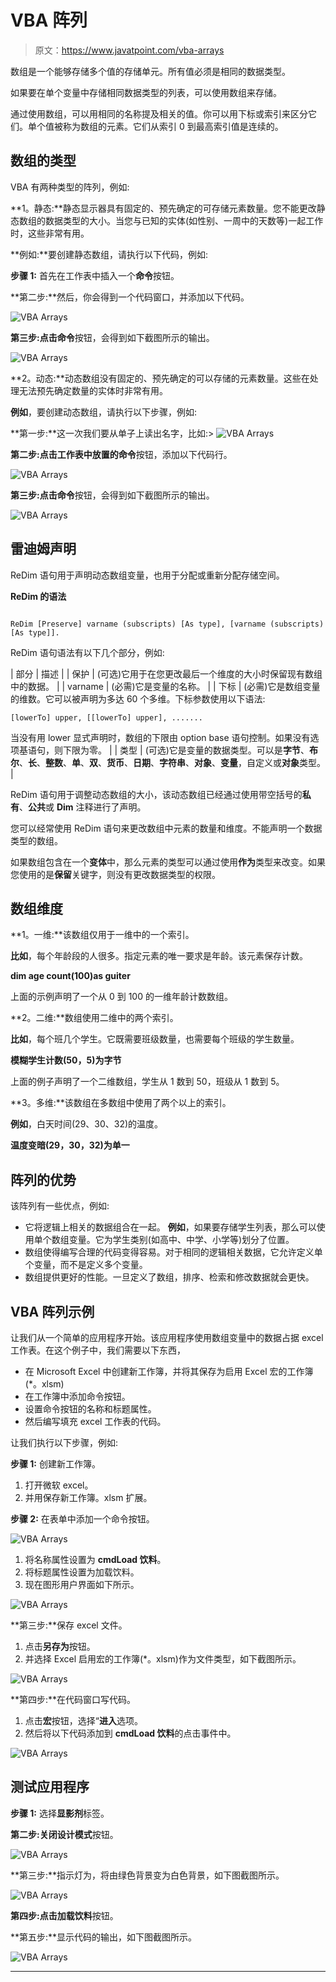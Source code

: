 # VBA 阵列

> 原文：<https://www.javatpoint.com/vba-arrays>

数组是一个能够存储多个值的存储单元。所有值必须是相同的数据类型。

如果要在单个变量中存储相同数据类型的列表，可以使用数组来存储。

通过使用数组，可以用相同的名称提及相关的值。你可以用下标或索引来区分它们。单个值被称为数组的元素。它们从索引 0 到最高索引值是连续的。

## 数组的类型

VBA 有两种类型的阵列，例如:

**1。静态:**静态显示器具有固定的、预先确定的可存储元素数量。您不能更改静态数组的数据类型的大小。当您与已知的实体(如性别、一周中的天数等)一起工作时，这些非常有用。

**例如:**要创建静态数组，请执行以下代码，例如:

**步骤 1:** 首先在工作表中插入一个**命令**按钮。

**第二步:**然后，你会得到一个代码窗口，并添加以下代码。

![VBA Arrays](img/d7d13c3b14a78e11214c6069fdb2c445.png)

**第三步:**点击**命令**按钮，会得到如下截图所示的输出。

![VBA Arrays](img/e8adc97e44581ef7e7b7cd1904cf2f64.png)

**2。动态:**动态数组没有固定的、预先确定的可以存储的元素数量。这些在处理无法预先确定数量的实体时非常有用。

**例如**，要创建动态数组，请执行以下步骤，例如:

**第一步:**这一次我们要从单子上读出名字，比如:> ![VBA Arrays](img/0b71928264b3753ca6253dc17999ecbb.png)

**第二步:**点击工作表中放置的**命令**按钮，添加以下代码行。

![VBA Arrays](img/b09549f2aa5e46f2c01506bda2865b04.png)

**第三步:**点击**命令**按钮，会得到如下截图所示的输出。

![VBA Arrays](img/9fb2429dc26b950740456d2c94529083.png)

## 雷迪姆声明

ReDim 语句用于声明动态数组变量，也用于分配或重新分配存储空间。

**ReDim 的语法**

```vba

ReDim [Preserve] varname (subscripts) [As type], [varname (subscripts) [As type]].

```

ReDim 语句语法有以下几个部分，例如:

| 部分 | 描述 |
| 保护 | (可选)它用于在您更改最后一个维度的大小时保留现有数组中的数据。 |
| varname | (必需)它是变量的名称。 |
| 下标 | (必需)它是数组变量的维数。它可以被声明为多达 60 个多维。下标参数使用以下语法:

```vba
[lowerTo] upper, [[lowerTo] upper], .......

```

当没有用 lower 显式声明时，数组的下限由 option base 语句控制。如果没有选项基语句，则下限为零。 |
| 类型 | (可选)它是变量的数据类型。可以是**字节**、**布尔**、**长**、**整数**、**单**、**双**、**货币**、**日期**、**字符串**、**对象**、**变量**，自定义或**对象**类型。 |

ReDim 语句用于调整动态数组的大小，该动态数组已经通过使用带空括号的**私有**、**公共**或 **Dim** 注释进行了声明。

您可以经常使用 ReDim 语句来更改数组中元素的数量和维度。不能声明一个数据类型的数组。

如果数组包含在一个**变体**中，那么元素的类型可以通过使用**作为**类型来改变。如果您使用的是**保留**关键字，则没有更改数据类型的权限。

## 数组维度

**1。一维:**该数组仅用于一维中的一个索引。

**比如**，每个年龄段的人很多。指定元素的唯一要求是年龄。该元素保存计数。

**dim age count(100)as guiter**

上面的示例声明了一个从 0 到 100 的一维年龄计数数组。

**2。二维:**数组使用二维中的两个索引。

**比如**，每个班几个学生。它既需要班级数量，也需要每个班级的学生数量。

**模糊学生计数(50，5)为字节**

上面的例子声明了一个二维数组，学生从 1 数到 50，班级从 1 数到 5。

**3。多维:**该数组在多数组中使用了两个以上的索引。

**例如**，白天时间(29、30、32)的温度。

**温度变暗(29，30，32)为单一**

## 阵列的优势

该阵列有一些优点，例如:

*   它将逻辑上相关的数据组合在一起。
    **例如**，如果要存储学生列表，那么可以使用单个数组变量。它为学生类别(如高中、中学、小学等)划分了位置。
*   数组使得编写合理的代码变得容易。对于相同的逻辑相关数据，它允许定义单个变量，而不是定义多个变量。
*   数组提供更好的性能。一旦定义了数组，排序、检索和修改数据就会更快。

## VBA 阵列示例

让我们从一个简单的应用程序开始。该应用程序使用数组变量中的数据占据 excel 工作表。在这个例子中，我们需要以下东西，

*   在 Microsoft Excel 中创建新工作簿，并将其保存为启用 Excel 宏的工作簿(*。xlsm)
*   在工作簿中添加命令按钮。
*   设置命令按钮的名称和标题属性。
*   然后编写填充 excel 工作表的代码。

让我们执行以下步骤，例如:

**步骤 1:** 创建新工作簿。

1.  打开微软 excel。
2.  并用保存新工作簿。xlsm 扩展。

**步骤 2:** 在表单中添加一个命令按钮。

![VBA Arrays](img/88223629ed264ca9a43848dcd9961011.png)

1.  将名称属性设置为 **cmdLoad 饮料**。
2.  将标题属性设置为加载饮料。
3.  现在图形用户界面如下所示。

![VBA Arrays](img/01b436c679f567617a3e5520a0b4dfb3.png)

**第三步:**保存 excel 文件。

1.  点击**另存为**按钮。
2.  并选择 Excel 启用宏的工作簿(*。xlsm)作为文件类型，如下截图所示。

![VBA Arrays](img/f5c05428d012a276fec0325fd5fd1c37.png)

**第四步:**在代码窗口写代码。

1.  点击**宏**按钮，选择“**进入**选项。
2.  然后将以下代码添加到 **cmdLoad 饮料**的点击事件中。

![VBA Arrays](img/319bde49716247fca22bca479abefb6d.png)

## 测试应用程序

**步骤 1:** 选择**显影剂**标签。

**第二步:**关闭**设计模式**按钮。

![VBA Arrays](img/fd109e5793240f640a47fd99f0d92ac2.png)

**第三步:**指示灯为，将由绿色背景变为白色背景，如下图截图所示。

![VBA Arrays](img/66694c903ba721804496f6377cf45353.png)

**第四步:**点击**加载饮料**按钮。

**第五步:**显示代码的输出，如下图截图所示。

![VBA Arrays](img/14aa56ad68cba69260568b6c47a7f7b8.png)

* * *